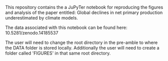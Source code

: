 This repository contains the a JuPyTer notebook for reproducing the figures and analysis of the paper entitled: Global declines in net primary production underestimated by climate models.

The data associated with this notebook can be found here: 10.5281/zenodo.14185537

The user will need to change the root directory in the pre-amble to where the DATA folder is stored locally. Additionally the user will need to create a folder called 'FIGURES' in that same root directory.

